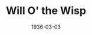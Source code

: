 ---
title: Will O' the Wisp
date: 1936-03-03
opening_date: 1936-03-03
closing_date:
layout: productions
playbill:
Theatre: Theatre Jacksonville
cast:
- The White-Faced Girl: Helen Anders
- The Irish Maid: June Stoy
- The Poet's Wife: Kathleen Godshalk
- The Country Woman: Louise Bowden
crew:
- Director: Marion Hendry
- Props: Marion Hendry
- Staging: Frances Blackwell
---